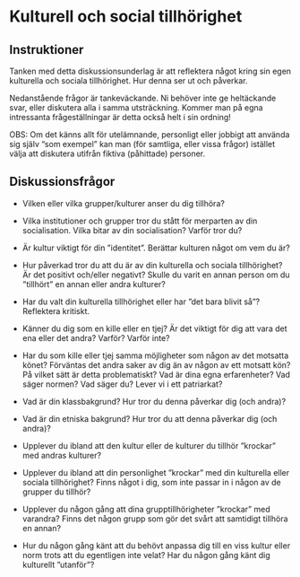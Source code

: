# Kulturell och social tillhörighet
## Instruktioner

Tanken med detta diskussionsunderlag är att reflektera något kring sin egen kulturella och sociala tillhörighet. Hur denna ser ut och  påverkar.

Nedanstående frågor är tankeväckande. Ni behöver inte ge  heltäckande svar, eller diskutera alla i samma utsträckning. Kommer man på egna intressanta frågeställningar är detta också helt i sin ordning!

OBS: Om det känns allt för utelämnande, personligt eller jobbigt att använda sig själv “som exempel” kan man (för samtliga, eller vissa frågor) istället välja att diskutera utifrån fiktiva (påhittade) personer. 

## Diskussionsfrågor

- Vilken eller vilka grupper/kulturer anser du dig tillhöra?

- Vilka institutioner och grupper tror du stått för merparten av din socialisation. Vilka bitar av din socialisation? Varför tror du?

- Är kultur viktigt för din ”identitet”. Berättar kulturen något om vem du är?

- Hur påverkad tror du att du är av din kulturella och sociala tillhörighet? Är det positivt och/eller negativt? Skulle du varit en annan person om du ”tillhört” en annan eller andra kulturer? 

- Har du valt din kulturella tillhörighet eller har ”det bara blivit så”? Reflektera kritiskt.

- Känner du dig som en kille eller en tjej? Är det viktigt för dig att vara det ena eller det andra? Varför? Varför inte? 

- Har du som kille eller tjej samma möjligheter som någon av det motsatta könet? Förväntas det andra saker av dig än av någon av ett motsatt kön? På vilket sätt är detta problematiskt? Vad är dina egna erfarenheter? Vad säger normen? Vad säger du? Lever vi i ett patriarkat?

- Vad är din klassbakgrund? Hur tror du denna påverkar dig (och andra)? 

- Vad är din etniska bakgrund? Hur tror du att denna påverkar dig (och andra)? 

- Upplever du ibland att den kultur eller de kulturer du tillhör ”krockar” med andras kulturer?

- Upplever du ibland att din personlighet ”krockar” med din kulturella eller sociala tillhörighet? Finns något i dig, som inte passar in i någon av de grupper du tillhör?

- Upplever du någon gång att dina grupptillhörigheter ”krockar” med varandra? Finns det någon grupp som gör det svårt att samtidigt tillhöra en annan? 

- Hur du någon gång känt att du behövt anpassa dig till en viss kultur eller norm trots att du egentligen inte velat? Har du någon gång känt dig kulturellt ”utanför”?